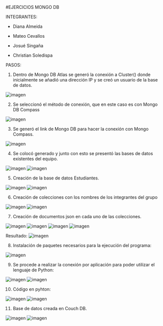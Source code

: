 #EJERCICIOS MONGO DB


INTEGRANTES: 


- Diana Almeida


- Mateo Cevallos


- Josué Singaña


- Christian Soledispa


PASOS:

1. Dentro de Mongo DB Atlas se generó la conexión a Cluster() donde inicialmente se añadió una dirección IP y se creó un usuario de la base de datos.


![imagen](https://user-images.githubusercontent.com/58041267/126719488-7b01c627-be48-45e0-9351-26506d7c1128.png)


2. Se seleccionó el método de conexión, que en este caso es con Mongo DB Compass


![imagen](https://user-images.githubusercontent.com/58041267/126719570-980a462f-4e67-47f4-b7e7-c8096f62745d.png)


3. Se generó el link de Mongo DB para hacer la conexión con Mongo Compass.

![imagen](https://user-images.githubusercontent.com/58041267/126719718-eac114d5-a344-4c30-ba26-121a0de440d9.png)


4. Se colocó generado y junto con esto se presentó las bases de datos existentes del equipo.

![imagen](https://user-images.githubusercontent.com/58041267/126719788-46aa880f-c6df-42d4-86eb-2fb3894cfbe3.png)
![imagen](https://user-images.githubusercontent.com/58041267/126719806-6d8436e0-fb89-4109-b2e8-c8660fd43d77.png)

5. Creación de la base de datos Estudiantes.


![imagen](https://user-images.githubusercontent.com/58041267/126719859-b1b8dc5f-c9d1-4e02-8c73-308b05e876c5.png)
![imagen](https://user-images.githubusercontent.com/58041267/126719902-781b4817-42f6-46d8-86ca-ea59bfa55c75.png)


6. Creación de colecciones con los nombres de los integrantes del grupo

![imagen](https://user-images.githubusercontent.com/58041267/126719943-6116ce44-c255-4a61-84ee-3470671d2d9f.png)
![imagen](https://user-images.githubusercontent.com/58041267/126719956-2204dec5-8b32-4c92-8357-51cffd8b49e1.png)


7. Creación de documentos json en cada uno de las colecciones.

![imagen](https://user-images.githubusercontent.com/58041267/126719985-0f6fbaf9-055f-4209-9543-1a64d3384ca2.png)
![imagen](https://user-images.githubusercontent.com/58041267/126719992-d2362ea5-9b6f-4d29-92d1-50f2c64a206a.png)
![imagen](https://user-images.githubusercontent.com/58041267/126720000-3593176b-8f4a-48c1-8e40-0ef9210c16cb.png)
![imagen](https://user-images.githubusercontent.com/58041267/126720011-93abfd85-ecc5-40df-b3e2-ea77aad663dd.png)


Resultado:
![imagen](https://user-images.githubusercontent.com/58041267/126720036-45d6ee43-7452-449a-b24e-8fda289e4381.png)


8. Instalación de paquetes necesarios para la ejecución del programa:

![imagen](https://user-images.githubusercontent.com/58041267/126720088-f2db8fea-2403-44ca-9867-663c264ecb0d.png)


9. Se procede a realizar la conexión por aplicación para poder utilizar el lenguaje de Python:


![imagen](https://user-images.githubusercontent.com/58041267/126720117-a0e91628-1d62-40a6-8f17-bea44a8593c8.png)
![imagen](https://user-images.githubusercontent.com/58041267/126720136-0427397d-0b02-420d-91d8-399eb915677a.png)


10. Código en pyhton:

![imagen](https://user-images.githubusercontent.com/58041267/126720194-ec657b49-7870-4713-857e-b8c49df09c97.png)
![imagen](https://user-images.githubusercontent.com/58041267/126720203-bbbeeb1b-adef-47b4-b88d-cc88ac8a4ae0.png)


11. Base de datos creada en Couch DB.

![imagen](https://user-images.githubusercontent.com/58041267/126720249-13f55a62-f14e-4381-86f6-cfd2912b34db.png)
![imagen](https://user-images.githubusercontent.com/58041267/126720277-3ea0aeaf-04a0-4c74-a5bc-263dda31b3a4.png)





